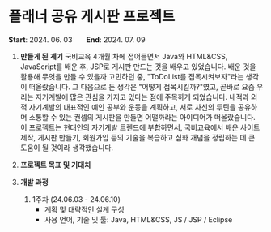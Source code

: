 # 플래너 공유 게시판 프로젝트

**Start**: 2024. 06. 03 &nbsp;&nbsp;&nbsp;&nbsp;&nbsp; **End**: 2024. 07. 09

1. **만들게 된 계기**
    국비교육 4개월 차에 접어들면서 Java와 HTML&CSS, JavaScript를 배운 후, JSP로 게시판 만드는 것을 배우고 있었습니다. 배운 것을 활용해 무엇을 만들 수 있을까 고민하던 중, "ToDoList를 접목시켜보자"라는 생각이 떠올랐습니다. 그 다음으로 든 생각은 "어떻게 접목시킬까?"였고, 곧바로 요즘 우리는 자기계발에 많은 관심을 가지고 있다는 점에 주목하게 되었습니다. 내적과 외적 자기계발의 대표적인 예인 공부와 운동을 계획하고, 서로 자신의 루틴을 공유하며 소통할 수 있는 컨셉의 게시판을 만들면 어떨까라는 아이디어가 떠올랐습니다. 이 프로젝트는 현대인의 자기계발 트렌드에 부합하면서, 국비교육에서 배운 사이트 제작, 게시판 만들기, 회원가입 등의 기술을 복습하고 심화 개념을 정립하는 데 큰 도움이 될 것이라 생각했습니다.

2. **프로젝트 목표 및 기대치**

3. **개발 과정**
    1. 1주차 (24.06.03 - 24.06.10)
        - 계획 및 대략적인 설계 구성
        - 사용 언어, 기술 및 툴: Java, HTML&CSS, JS / JSP / Eclipse
